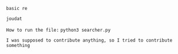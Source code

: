 ``basic re``

``joudat``

`How to run the file:`
```python3 searcher.py```

``I was supposed to contribute anything, so I tried to contribute something``